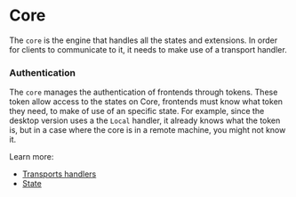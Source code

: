 # Core

The `core` is the engine that handles all the states and extensions. In order for clients to communicate to it, it needs to make use of a transport handler.

### Authentication
The `core` manages the authentication of frontends through tokens. These token allow access to the states on Core, frontends must know what token they need, to make of use of an specific state. For example, since the desktop version uses a the `Local` handler, it already knows what the token is, but in a case where the core is in a remote machine, you might not know it.


Learn more:
- [Transports handlers](./transports.md)
- [State](./state.md)